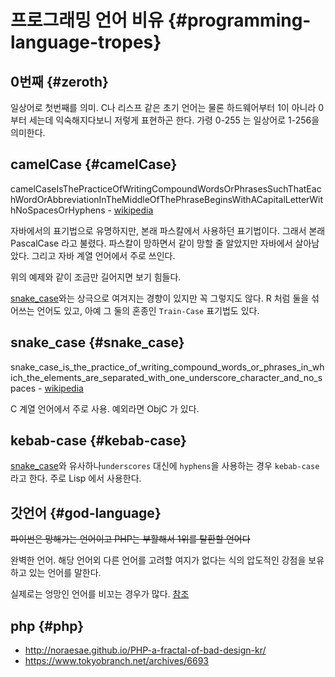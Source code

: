 # 프로그래밍 언어 비유 {#programming-language-tropes}

## 0번째 {#zeroth}
일상어로 첫번째를 의미. C나 리스프 같은 초기 언어는 물론 하드웨어부터 1이 아니라 0부터 세는데 익숙해지다보니 저렇게 표현하곤 한다. 가령 0-255 는 일상어로 1-256을 의미한다.

## camelCase {#camelCase}
camelCaseIsThePracticeOfWritingCompoundWordsOrPhrasesSuchThatEachWordOrAbbreviationInTheMiddleOfThePhraseBeginsWithACapitalLetterWithNoSpacesOrHyphens - [wikipedia](https://en.wikipedia.org/wiki/Camel_case)

자바에서의 표기법으로 유명하지만, 본래 파스칼에서 사용하던 표기법이다. 그래서 본래 PascalCase 라고 불렸다. 파스칼이 망하면서 같이 망할 줄 알았지만 자바에서 살아남았다. 그리고 자바 계열 언어에서 주로 쓰인다.

위의 예제와 같이 조금만 길어지면 보기 힘들다.

[snake_case](#snake_case)와는 상극으로 여겨지는 경향이 있지만 꼭 그렇지도 않다. R 처럼  둘을 섞어쓰는 언어도 있고, 아예 그 둘의 혼종인 `Train-Case` 표기법도 있다.

## snake_case {#snake_case}
snake_case_is_the_practice_of_writing_compound_words_or_phrases_in_which_the_elements_are_separated_with_one_underscore_character_and_no_spaces - [wikipedia](https://en.wikipedia.org/wiki/Snake_case)

C 계열 언어에서 주로 사용. 예외라면 ObjC 가 있다.

## kebab-case {#kebab-case}
[snake_case](#snake_case)와 유사하나`underscores` 대신에 `hyphens`을 사용하는 경우 `kebab-case` 라고 한다. 주로 Lisp 에서 사용한다.

## 갓언어 {#god-language}
~~파이썬은 망해가는 언어이고 PHP는 부활해서 1위를 탈환할 언어다~~

완벽한 언어. 해당 언어외 다른 언어를 고려할 여지가 없다는 식의 압도적인 강점을 보유하고 있는 언어를 말한다.

실제로는 엉망인 언어를 비꼬는 경우가 많다. [참조](https://www.google.se/url?sa=t&rct=j&q=&esrc=s&source=web&cd=1&cad=rja&uact=8&ved=0ahUKEwiD4PSJtcHQAhXMB8AKHSKmCgkQFggcMAA&url=https%3A%2F%2Ftwitter.com%2Fi%2Fmoments%2F788997459406000129&usg=AFQjCNGGG5if_BDRhoGbbmlCGb1-9NcXSQ)

## php {#php}

* http://noraesae.github.io/PHP-a-fractal-of-bad-design-kr/
* https://www.tokyobranch.net/archives/6693
